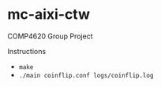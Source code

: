 mc-aixi-ctw
===========

COMP4620 Group Project

Instructions

* `make`
* `./main coinflip.conf logs/coinflip.log`


